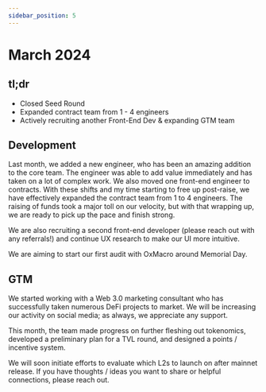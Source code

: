 ```yaml
---
sidebar_position: 5
---
```


# March 2024

## tl;dr

- Closed Seed Round
- Expanded contract team from 1 - 4 engineers
- Actively recruiting another Front-End Dev & expanding GTM team

## Development

Last month, we added a new engineer, who has been an amazing addition
to the core team. The engineer was able to add value immediately and has taken
on a lot of complex work. We also moved one front-end engineer to contracts.
With these shifts and my time starting to free up post-raise, we have
effectively expanded the contract team from 1 to 4 engineers. The raising of
funds took a major toll on our velocity, but with that wrapping up, we are ready
to pick up the pace and finish strong.

We are also recruiting a second front-end developer (please reach out with any
referrals!) and continue UX research to make our UI more intuitive.

We are aiming to start our first audit with OxMacro around Memorial Day. 

## GTM

We started working with a Web 3.0 marketing consultant who has successfully
taken numerous DeFi projects to market.  We will be increasing our activity on
social media; as always, we appreciate any support.

This month, the team made progress on further fleshing out tokenomics, developed
a preliminary plan for a TVL round, and designed a points / incentive system.

We will soon initiate efforts to evaluate which L2s to launch on after mainnet
release.  If you have thoughts / ideas you want to share or helpful connections,
please reach out.
